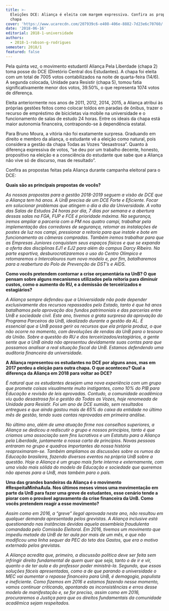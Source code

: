 ```yaml
---
title: >-
  Eleições DCE: Aliança é eleita com margem expressiva. Confira as propostas da
  chapa
cover: 'https://www.ucarecdn.com/207939c6-e408-406e-8882-7d23e6c70760/'
date: '2018-06-16'
editorial: 2018-1-universidade
authors:
  - 2018-1-robson-g-rodrigues
semester: 2018/1
featured: false
---
```

Pela quinta vez, o movimento estudantil Aliança Pela Liberdade (chapa 2) toma posse do DCE (Diretório Central dos Estudantes). A chapa foi eleita com um total de 7005 votos contabilizados na noite de quarta-feira (14/6). A segunda colocada, Unidade para Resistir (chapa 5), tomou fatia significativamente menor dos votos, 39.50%, o que representa 1074 votos de diferença.

Eleita anteriormente nos anos de 2011, 2012, 2014, 2015, a Aliança atribui às próprias gestões feitos como colocar toldos em paradas de ônibus, trazer o recurso de empréstimo de bicicletas via mobile na universidade e o funcionamento de salas de estudo 24 horas. Entre os ideais da chapa está maior autonomia financeira, contrapondo-se à dependência estatal.

Para Bruno Moura, a vitória não foi exatamente surpresa. Graduando em direito e membro da aliança, o estudante vê a eleição como natural, pois considera a gestão da chapa Todas as Vozes “desastrosa”. Quanto à diferença expressiva de votos, “se deu por um trabalho decente, honesto, propositivo na eleição e a consciência do estudante que sabe que a Aliança não vive só de discurso, mas de resultado”.

Confira as propostas feitas pela Aliança durante campanha eleitoral para o DCE:

**Quais são as principais propostas de vocês?**


_As nossas propostas para a gestão 2018-2019 seguem a visão de DCE que a Aliança tem há anos. A UnB precisa de um DCE Forte e Eficiente. Focar em solucionar problemas que atingem o dia a dia da Universidade. A volta das Salas de Estudos 24 horas por dia, 7 dias por semana e a abertura dessas salas na FGA, FUP e FCE é prioridade máxima. Na segurança, iremos ampliar a parceria com a PM nos quatro campi, trabalhar pela implementação dos corredores de segurança, retomar as instalações de postes de luz nos campi, pressionar a reitoria para que instale e bote em funcionamento as câmeras compradas. Também iremos trabalhar para que as Empresas Juniores conquistem seus espaços físicos e que se expanda a oferta das disciplinas EJ1 e EJ2 para além do campus Darcy Ribeiro. Na parte esportiva, desburocratizaremos o uso do Centro Olímpico e retomaremos o Intercalouros num novo modelo e, por fim, batalharemos para a reabertura do Polo de Prevenção de DST’s e AIDS._


**Como vocês pretendem contornar a crise orçamentária na UnB? O que pensam sobre alguns mecanismos utilizados pela reitoria para diminuir custos, como o aumento do RU, e a demissão de terceirizados e estagiários?**


_A Aliança sempre defendeu que a Universidade não pode depender exclusivamente dos recursos repassados pelo Estado, tanto é que há anos batalhamos pela aprovação dos fundos patrimoniais e das parcerias entre UnB e sociedade civil. Este ano, tivemos a grata surpresa da aprovação do Programa Parceiros da UnB, idealizado durante a gestão da AL. É essencial que a UnB possa gerir os recursos que ela própria produz, o que não ocorre no momento, com devoluções de rendas da UnB para o tesouro da União. Sobre a questão do RU e dos terceirizados/estagiários, a gente sente que a UnB ainda não apresentou devidamente suas contas para que possamos analisar a real situação fiscal da UnB. Estamos defendendo uma auditoria financeira da universidade._


**A Aliança representou os estudantes no DCE por alguns anos, mas em 2017 perdeu a eleição para outra chapa. O que aconteceu? Qual a diferença da Aliança em 2018 para voltar ao DCE?**


_É natural que os estudantes desejem uma nova experiência com um grupo que promete coisas visualmente muito instigantes, como 10% do PIB para Educação e revisão de leis aprovadas. Contudo, a comunidade acadêmica viu quão desastrosa foi a gestão da Todas as Vozes, hoje renomeada de Unidade para Resistir. Foi um ano de DCE sumido, sem resultados entregues e que ainda gastou mais de 65% do caixa da entidade no último mês de gestão, tendo suas contas reprovadas em primeira análise._


_No último ano, além de uma atuação firme nos conselhos superiores, a Aliança se dedicou a rediscutir o grupo e nossos princípios, tanto é que criamos uma associação sem fins lucrativos e um Estatuto para a Aliança pela Liberdade, juntamente a nossa carta de princípios. Novas pessoas entraram no grupo e quadros importantes da nossa história reaproximaram-se. Também ampliamos as discussões sobre os rumos da Educação brasileira, fazendo diversos eventos na própria UnB sobre a questão. Hoje a Aliança é um grupo mais forte interna e externamente, com uma visão mais sólida do modelo de Educação e sociedade que queremos não apenas para a UnB, mas também para o país._


**Uma das grandes bandeiras da Aliança é o movimento #RespeitaMinhaAula. Nos últimos meses vimos uma movimentação em parte da UnB para fazer uma greve de estudantes, esse cenário tende a piorar com o provável agravamento da crise financeira da UnB. Como vocês pretendem reagir a esse movimento?**


_Assim como em 2016, a “greve” ilegal aprovada neste ano, não resultou em qualquer demanda apresentada pelos grevistas. A Aliança inclusive está questionando nas instâncias devidas aquela assembleia fraudulenta comandada pelo Comissão Eleitoral. Em 2016, tivemos um movimento que impediu metade da UnB de ter aula por mais de um mês, e que não modificou uma linha sequer da PEC do teto dos Gastos, que era o motivo externado pelos grevistas._


_A Aliança acredita que, primeiro, a discussão política deve ser feita sem infringir direito fundamental de quem quer que seja, tanto o de ir e vir, quanto o de ter aula e do professor poder ministrá-la. Segundo, que essas soluções fáceis apresentadas, como a de que parando a universidade o MEC vai aumentar o repasse financeiro para UnB, é demagogia, populista e ineficiente. Como fizemos em 2016 e estamos fazendo nesse momento, vamos continuar criticando, apontando as inconsistências e erros desse modelo de manifestação e, se for preciso, assim como em 2016, procuraremos a Justiça para que os direitos fundamentais da comunidade acadêmica sejam respeitados._
